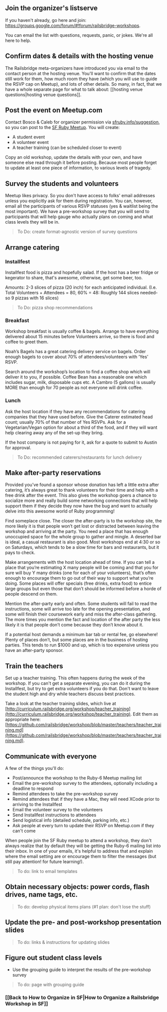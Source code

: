 ## Join the organizer's listserve
If you haven't already, go here and join: https://groups.google.com/forum/#!forum/railsbridge-workshops. 

You can email the list with questions, requests, panic, or jokes. We're all here to help. 

## Confirm dates & details with the hosting venue
The Railsbridge meta-organizers have introduced you via email to the contact person at the hosting venue. You'll want to confirm that the dates still work for them, how much room they have (which you will use to guide the RSVP cap on Meetup), and lots of other details. So many, in fact, that we have a whole separate page for what to talk about: [[hosting venue questions|hosting venue questions]].

## Post the event on Meetup.com
Contact Bosco & Caleb for organizer permission via [sfruby.info/suggestion](http://www.sfruby.info/suggestion/), so you can post to the [SF Ruby Meetup](http://sfruby.info). You will create:
* A student event
* A volunteer event
* A teacher training (can be scheduled closer to event)

Copy an old workshop, update the details with your own, and have someone else read through it before posting. Because most people forget to update at least one piece of information, to various levels of tragedy.

## Survey the students and volunteers
Meetup likes privacy. So you don't have access to folks' email addresses unless you explicitly ask for them during registration. You can, however, email all the participants of various RSVP statuses (yes & waitlist being the most important). We have a pre-workshop survey that you will send to participants that will help gauge who actually plans on coming and what class levels they will be in. 

> To Do: create format-agnostic version of survey questions

## Arrange catering

### Installfest
Installfest food is pizza and hopefully salad. If the host has a beer fridge or kegerator to share, that's awesome, otherwise, get some beer, too. 

Amounts: 2-3 slices of pizza (20 inch) for each anticipated individual. 
(I.e. Total Volunteers + Attendees = 80, 60% = 48: Roughly 144 slices needed- so 9 pizzas with 16 slices)

> To Do: pizza shop recommendations

### Breakfast
Workshop breakfast is usually coffee & bagels. Arrange to have everything delivered about 15 minutes before Volunteers arrive, so there is food and coffee to greet them.

Noah’s Bagels has a great catering delivery service on bagels. Order enough bagels to cover about 70% of attendees/volunteers with ‘Yes’ RSVP. 
 
Search around the workshop’s location to find a coffee shop which will deliver it to you, if possible. Coffee Bean has a reasonable one which includes sugar, milk, disposable cups etc. A Cambro (5 gallons) is usually MORE than enough for 70 people as not everyone will drink coffee.

### Lunch

Ask the host location if they have any recommendations for catering companies that they have used before. 
Give the Caterer estimated head count; usually 70% of that number of Yes RSVPs. Ask for a Vegetarian/Vegan option for about a third of the food, and if they will want help clearing away any of the set-up they bring. 

If the host company is not paying for it, ask for a quote to submit to Austin for approval. 

> To Do: recommended caterers/restaurants for lunch delivery 

## Make after-party reservations
Provided you’ve found a sponsor whose donation has left a little extra after catering, it’s always great to thank volunteers for their time and help with a free drink after the event. This also gives the workshop goers a chance to socialize more and really build some networking connections that will help support them if they decide they now have the bug and want to actually delve into this awesome world of Ruby programming!

Find someplace close. The closer the after-party is to the workshop site, the more likely it is that people won’t get lost or distracted between leaving the workshop and arriving at the party. You need a place that has enough unoccupied space for the whole group to gather and mingle. A deserted bar is ideal, a casual restaurant is also good. Most workshops end at 4:30 or so on Saturdays, which tends to be a slow time for bars and restaurants, but it pays to check.

Make arrangements with the host location ahead of time. If you can tell a place that you’re estimating X many people will be coming and that you for sure will buy Y many drinks (one for each of your volunteers), that’s often enough to encourage them to go out of their way to support what you’re doing. Some places will offer specials (free drinks, extra food) to entice large groups but even those that don’t should be informed before a horde of people descend on them.

Mention the after-party early and often. Some students will fail to read the instructions, some will arrive too late for the opening presentation, and some will finish their coursework early and miss the after-class gathering. The more times you mention the fact and location of the after party the less likely it is that people don’t come because they don’t know about it.

If a potential host demands a minimum bar tab or rental fee, go elsewhere! Plenty of places don’t, but some places are in the business of hosting parties. This tends to run $1000 and up, which is too expensive unless you have an after-party sponsor.

## Train the teachers
Set up a teacher training. This often happens during the week of the workshop. If you can't get a separate evening, you can do it during the Installfest, but try to get extra volunteers if you do that. Don't want to leave the student high and dry while teachers discuss best practices. 

Take a look at the teacher training slides, which live at [http://curriculum.railsbridge.org/workshop/teacher_training](http://curriculum.railsbridge.org/workshop/teacher_training). Edit them as appropriate here: [https://github.com/railsbridge/workshop/blob/master/teachers/teacher_training.md](https://github.com/railsbridge/workshop/blob/master/teachers/teacher_training.md). 

## Communicate with everyone
A few of the things you'll do:
* Post/announce the workshop to the Ruby-6 Meetup mailing list
* Email the pre-workshop survey to the attendees, optionally including a deadline to respond
* Remind attendees to take the pre-workshop survey
* Remind attendees that if they have a Mac, they will need XCode prior to arriving to the Installfest
* Email the volunteer survey to the volunteers
* Send Installfest instructions to attendees 
* Send logistical info (detailed schedule, parking info, etc.) 
* Ask people at every turn to update their RSVP on Meetup.com if they can't come

When people join the SF Ruby meetup to attend a workshop, they don't always realize that by default they will be getting the Ruby-6 mailing list into their inbox. In one of your emails, it's helpful to address that and explain where the email setting are or encourage them to filter the messages (but still pay attention! for future learning!). 
> To do: link to email templates

## Obtain necessary objects: power cords, flash drives, name tags, etc.
> To do: develop physical items plans (#1 plan: don't lose the stuff)

## Update the pre- and post-workshop presentation slides
> To do: links & instructions for updating slides

## Figure out student class levels
* Use the grouping guide to interpret the results of the pre-workshop survey

> To do: page with grouping guide


### [[Back to How to Organize in SF|How to Organize a Railsbridge Workshop in SF]]